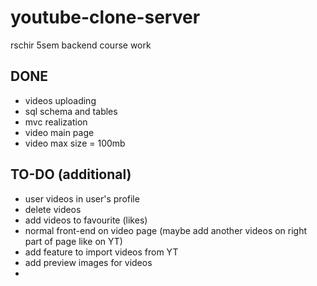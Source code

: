 # youtube-clone-server
rschir 5sem backend course work 
## DONE
- videos uploading
- sql schema and tables
- mvc realization
- video main page
- video max size = 100mb

## TO-DO (additional)
- user videos in user's profile
- delete videos
- add videos to favourite (likes)
- normal front-end on video page (maybe add another videos on right part of page like on YT)
- add feature to import videos from YT
- add preview images for videos
- 

